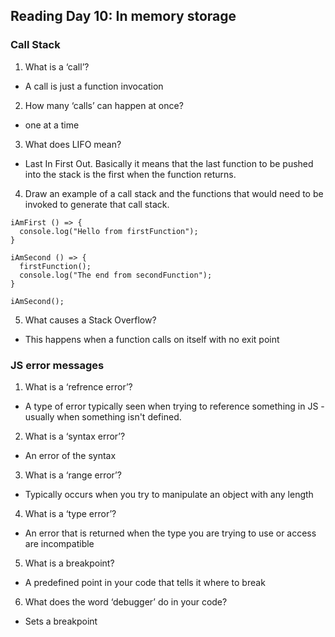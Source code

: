 ## Reading Day 10: In memory storage

### Call Stack
1. What is a ‘call’?

- A call is just a function invocation

2. How many ‘calls’ can happen at once?

- one at a time

3. What does LIFO mean?

- Last In First Out. Basically it means that the last function to be pushed into the stack is the first when the function returns.

4. Draw an example of a call stack and the functions that would need to be invoked to generate that call stack.

```
iAmFirst () => {
  console.log("Hello from firstFunction");
}

iAmSecond () => {
  firstFunction();
  console.log("The end from secondFunction");
}

iAmSecond();
```

5. What causes a Stack Overflow?

- This happens when a function calls on itself with no exit point

### JS error messages

1. What is a ‘refrence error’?

-  A type of error typically seen when trying to reference something in JS - usually when something isn't defined.

2. What is a ‘syntax error’?

- An error of the syntax

3. What is a ‘range error’?

- Typically occurs when you try to manipulate an object with any length

4. What is a ‘type error’?

- An error that is returned when the type you are trying to use or access are incompatible

5. What is a breakpoint?

- A predefined point in your code that tells it where to break

6. What does the word ‘debugger’ do in your code?

- Sets a breakpoint